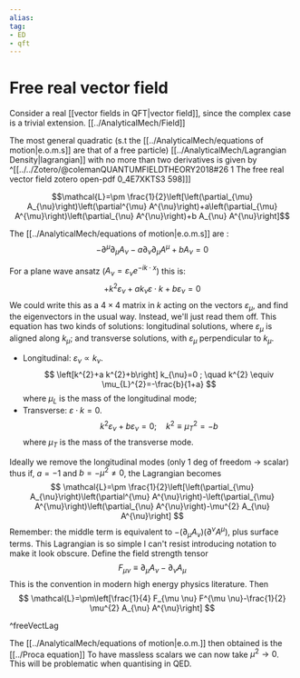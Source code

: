 ```yaml
---
alias:
tag: 
- ED
- qft
---
```

# Free real vector field
Consider a real [[vector fields in QFT|vector field]], since the complex case is a trivial extension. [[../AnalyticalMech/Field]]

The most general quadratic (s.t the [[../AnalyticalMech/equations of motion|e.o.m.s]] are that of a free particle) [[../AnalyticalMech/Lagrangian Density|lagrangian]] with no more than two derivatives is given by   ^[[../../Zotero/@colemanQUANTUMFIELDTHEORY2018#26 1 The free real vector field zotero open-pdf 0_4E7XKTS3 598]]]

$$\mathcal{L}=\pm \frac{1}{2}\left[\left(\partial_{\mu} A_{\nu}\right)\left(\partial^{\mu} A^{\nu}\right)+a\left(\partial_{\mu} A^{\mu}\right)\left(\partial_{\nu} A^{\nu}\right)+b A_{\nu} A^{\nu}\right]$$

The [[../AnalyticalMech/equations of motion|e.o.m.s]] are :
$$-\partial^{\mu} \partial_{\mu} A_{\nu}-a \partial_{\nu} \partial_{\mu} A^{\mu}+b A_{\nu}=0$$

For a plane wave ansatz ($A_{\nu}=\varepsilon_{\nu} e^{-i k \cdot x}$) this is:
$$
+k^{2} \varepsilon_{\nu}+a k_{\nu} \varepsilon \cdot k+b \varepsilon_{\nu}=0
$$
We could write this as a $4 \times 4$ matrix in $k$ acting on the vectors $\varepsilon_{\mu}$, and find the eigenvectors in the usual way. Instead, we'll just read them off. This equation has two kinds of solutions: longitudinal solutions, where $\varepsilon_{\mu}$ is aligned along $k_{\mu}$; and transverse solutions, with $\varepsilon_{\mu}$ perpendicular to $k_{\mu}$.
-  Longitudinal: $\varepsilon_{\nu} \propto k_{\nu}$.$$
\left[k^{2}+a k^{2}+b\right] k_{\nu}=0 ; \quad k^{2} \equiv \mu_{L}^{2}=-\frac{b}{1+a}
$$where $\mu_{L}$ is the mass of the longitudinal mode;
-  Transverse: $\varepsilon \cdot k=0$.$$
k^{2} \varepsilon_{\nu}+b \varepsilon_{\nu}=0 ; \quad k^{2} \equiv \mu_{T}^{2}=-b
$$where $\mu_{T}$ is the mass of the transverse mode.

Ideally we remove the longitudinal modes (only 1 deg of freedom -> scalar) thus  if, $a=-1$ and $b=-\mu^{2} \neq 0$, the Lagrangian becomes
$$
\mathcal{L}=\pm \frac{1}{2}\left[\left(\partial_{\mu} A_{\nu}\right)\left(\partial^{\mu} A^{\nu}\right)-\left(\partial_{\mu} A^{\mu}\right)\left(\partial_{\nu} A^{\nu}\right)-\mu^{2} A_{\nu} A^{\nu}\right]
$$
Remember: the middle term is equivalent to $-\left(\partial_{\mu} A_{\nu}\right)\left(\partial^{\nu} A^{\mu}\right)$, plus surface terms. This Lagrangian is so simple I can't resist introducing notation to make it look obscure. Define the field strength tensor
$$
F_{\mu \nu} \equiv \partial_{\mu} A_{\nu}-\partial_{\nu} A_{\mu}
$$
This is the convention in modern high energy physics literature. Then
$$
\mathcal{L}=\pm\left[\frac{1}{4} F_{\mu \nu} F^{\mu \nu}-\frac{1}{2} \mu^{2} A_{\nu} A^{\nu}\right]
$$

^freeVectLag

The [[../AnalyticalMech/equations of motion|e.o.m.]] then obtained is the [[../Proca equation]]
To have massless scalars we can now take $\mu^2\rightarrow0$. This will be problematic when quantising in QED.